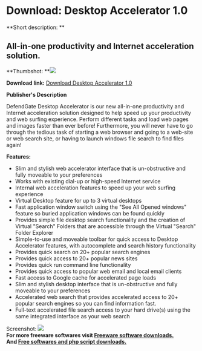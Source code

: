 # Download: Desktop Accelerator 1.0

**Short description: **

## All-in-one productivity and Internet acceleration solution.

  
**Thumbshot: **![](http://www.freewarefiles.com/screenshot/df_dsktp_accel_md.gif)   
  
**Download link:** [Download Desktop Accelerator 1.0](http://freesoftwares.boysofts.com/Desktop-Accelerator_program_24057.html)  
  

**Publisher's Description**  
  

DefendGate Desktop Accelerator is our new all-in-one productivity and Internet
acceleration solution designed to help speed up your productivity and web
surfing experience. Perform different tasks and load web pages and images
faster than ever before! Furthermore, you will never have to go through the
tedious task of starting a web browser and going to a web-site or web search
site, or having to launch windows file search to find files again!

**Features:**

  * Slim and stylish web accelerator interface that is un-obstructive and fully moveable to your preferences 
  * Works with existing dial-up or high-speed Internet service 
  * Internal web acceleration features to speed up your web surfing experience 
  * Virtual Desktop feature for up to 3 virtual desktops 
  * Fast application window switch using the "See All Opened windows" feature so buried application windows can be found quickly 
  * Provides simple file desktop search functionality and the creation of Virtual "Search" Folders that are accessible through the Virtual "Search" Folder Explorer 
  * Simple-to-use and moveable toolbar for quick access to Desktop Accelerator features, with autocomplete and search history functionality 
  * Provides quick search on 20+ popular search engines 
  * Provides quick access to 20+ popular news sites 
  * Provides quick run command line functionality 
  * Provides quick access to popular web email and local email clients 
  * Fast access to Google cache for accelerated page loads 
  * Slim and stylish desktop interface that is un-obstructive and fully moveable to your preferences 
  * Accelerated web search that provides accelerated access to 20+ popular search engines so you can find information fast. 
  * Full-text accelerated file search access to your hard drive(s) using the same integrated interface as your web search 

  
  
Screenshot: ![](http://www.freewarefiles.com/screenshot/df_dsktp_accel.gif)  
**For more freeware softwares visit [Freeware software downloads.](http://freesoftwares.boysofts.com/)**   
**And [Free softwares and php script downloads.](http://www.boysofts.com/)**

